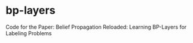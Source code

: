 # bp-layers
Code for the Paper: Belief Propagation Reloaded: Learning BP-Layers for Labeling Problems
